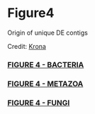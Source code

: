 # Figure4
Origin of unique DE contigs

Credit: <a href="https://github.com/marbl/Krona/wiki">Krona</a>

<h3><a href="http://htmlpreview.github.io/?https://github.com/gonzalezem/Figure4/blob/master/bacteria.html">FIGURE 4 - BACTERIA</a></h3>
<h3><a href="http://htmlpreview.github.io/?https://github.com/gonzalezem/Figure4/blob/master/metazoa.html">FIGURE 4 - METAZOA</a></h3>
<h3><a href="http://htmlpreview.github.io/?https://github.com/gonzalezem/Figure4/blob/master/fungi.html">FIGURE 4 - FUNGI</a></h3>
